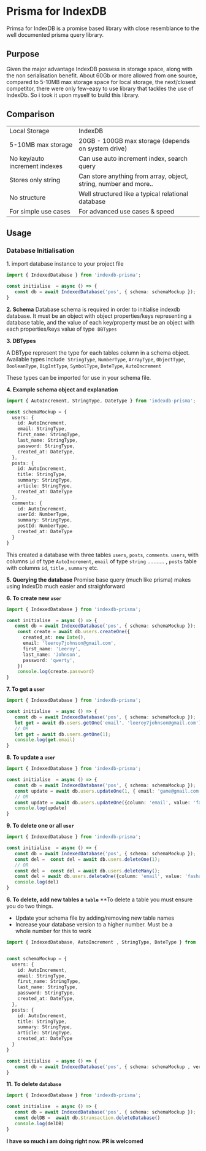 # Prisma for IndexDB

Primsa for IndexDB is a promise based library with close resemblance to the well documented prisma query library.

## Purpose

Given the major advantage IndexDB possess in storage space, along with the non serialisation benefit. About 60Gb or more allowed from one source, compared to 5-10MB max storage space for local storage, the next/closest competitor, there were only few-easy to use library that tackles the use of IndexDb. So i took it upon myself to build this library.

## Comparison

|     |     |
| --- | --- |
| Local Storage | IndexDB |
| 5-10MB max storage | 20GB - 100GB max storage (depends on system drive) |
| No key/auto increment indexes | Can use auto increment index, search query |
| Stores only string | Can store anything from array, object, string, number and more.. |
| No structure | Well structured like a typical relational database |
| For simple use cases | For advanced use cases & speed |

## Usage

### Database Initialisation

1\. import database instance to your project file

```typescript
import { IndexedDatabase } from 'indexdb-prisma';

const initialise  = async () => {
   const db = await IndexedDatabase('pos', { schema: schemaMockup });
}
```

**2\. Schema**
Database schema is required in order to initialise indexdb database. It must be an object with object properties/keys representing a database table, and the value of each key/property must be an object with each properties/keys value of type  `DBTypes`

**3\. DBTypes**

A DBType represent the type for each tables column in a schema object. Available types include 
`StringType`, `NumberType`, `ArrayType`, `ObjectType`, `BooleanType`, `BigIntType`, `SymbolType`, `DateType`, `AutoIncrement`

These types can be imported for use in your schema file.

**4\. Example schema object and explanation**

```typescript
import { AutoIncrement, StringType, DateType } from 'indexdb-prisma';

const schemaMockup = {
  users: {
    id: AutoIncrement,
    email: StringType,
    first_name: StringType,
    last_name: StringType,
    password: StringType,
    created_at: DateType,
  },
  posts: {
    id: AutoIncrement,
    title: StringType,
    summary: StringType,
    article: StringType,
    created_at: DateType
  },
  comments: {
    id: AutoIncrement,
    userId: NumberType,
    summary: StringType,
    postId: NumberType,
    created_at: DateType
  }
}
```

This created a database with three tables `users`, `posts`, `comments`. `users`, with columns `id` of type `AutoIncrement`, `email` of type `string` ........... , `posts` table with columns `id`, `title` , `summary` etc.

**5\. Querying the database**
Promise base query (much like prisma) makes using IndexDb much easier and straighforward

**6\. To create new `user`**

```typescript
import { IndexedDatabase } from 'indexdb-prisma';

const initialise  = async () => {
   const db = await IndexedDatabase('pos', { schema: schemaMockup });
    const create = await db.users.createOne({
      created_at: new Date(),
      email: 'leeroy7johnson@gmail.com',
      first_name: 'Leeroy',
      last_name: 'Johnson',
      password: 'qwerty',
    })
    console.log(create.password)
}
```

**7\. To get a `user`**

```typescript
import { IndexedDatabase } from 'indexdb-prisma';

const initialise  = async () => {
   const db = await IndexedDatabase('pos', { schema: schemaMockup });
   let get = await db.users.getOne('email', 'leeroy7johnson@gmail.com');
   // OR
   let get = await db.users.getOne(1);
   console.log(get.email)
}
```

**8\. To update a `user`**

```typescript
import { IndexedDatabase } from 'indexdb-prisma';

const initialise  = async () => {
   const db = await IndexedDatabase('pos', { schema: schemaMockup });
   const update = await db.users.updateOne(1, { email: 'game@gmail.com' })
   // OR
   const update = await db.users.updateOne({column: 'email', value: 'fashanutosin7@gmail.com'}, { email: 'game@gmail.com' })
   console.log(update)
}
```

**9\. To delete one or all `user`**

```typescript
import { IndexedDatabase } from 'indexdb-prisma';

const initialise  = async () => {
   const db = await IndexedDatabase('pos', { schema: schemaMockup });
   const del =  const del = await db.users.deleteOne(1);
   // OR
   const del =  const del = await db.users.deleteMany();
   const del = await db.users.deleteOne({column: 'email', value: 'fashanutosin7@gmail.com'})
   console.log(del)
}
```

**6\. To delete, add new tables a `table`**
**To delete a table you must ensure you do two things.

- Update your schema file by adding/removing new table names
- Increase your database version to a higher number. Must be a whole number for this to work

```typescript
import { IndexedDatabase, AutoIncrement , StringType, DateType } from 'indexdb-prisma';


const schemaMockup = {
  users: {
    id: AutoIncrement,
    email: StringType,
    first_name: StringType,
    last_name: StringType,
    password: StringType,
    created_at: DateType,
  },
  posts: {
    id: AutoIncrement,
    title: StringType,
    summary: StringType,
    article: StringType,
    created_at: DateType
  }
}

const initialise  = async () => {
   const db = await IndexedDatabase('pos', { schema: schemaMockup , version: 2)
}
```

**11\. To delete `database`**

```typescript
import { IndexedDatabase } from 'indexdb-prisma';

const initialise  = async () => {
   const db = await IndexedDatabase('pos', { schema: schemaMockup });
   const delDB =  await db.$transaction.deleteDatabase()
   console.log(delDB)
}
```

**I have so much i am doing right now. PR is welcomed**
